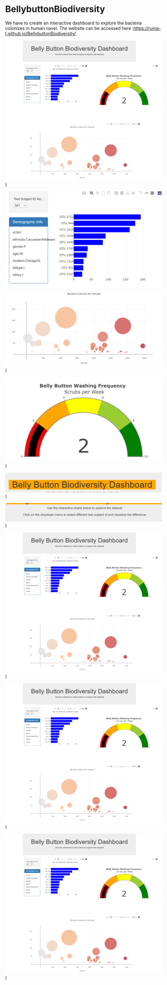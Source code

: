 # BellybuttonBiodiversity

We have to create an interactive dashboard to explore the bacteria colonizes in human navel. The website can be accessed here :https://ruma-t.github.io/BellybuttonBiodiversity/

![png_ Bellybuttondashboard](https://github.com/Ruma-T/BellybuttonBiodiversity/blob/main/Resources/Bellybuttondashboard.PNG)
)

![png_ barh](https://github.com/Ruma-T/BellybuttonBiodiversity/blob/main/Resources/barh.PNG
)

![png_ Bubble%20chart](https://github.com/Ruma-T/BellybuttonBiodiversity/blob/main/Resources/Bubble%20chart.PNG)
)

![png_ Gauge%20chart](https://github.com/Ruma-T/BellybuttonBiodiversity/blob/main/Resources/Gauge%20chart.PNG)
)

![png_ Orange%20background](https://github.com/Ruma-T/BellybuttonBiodiversity/blob/main/Resources/Orange%20background.PNG)
)

![png_ Added%20text](https://github.com/Ruma-T/BellybuttonBiodiversity/blob/main/Resources/Added%20text.PNG)
)

![png_ Bellybuttondashboard](https://github.com/Ruma-T/BellybuttonBiodiversity/blob/main/Resources/Bellybuttondashboard.PNG)
)

![png_ Bellybuttondashboard](https://github.com/Ruma-T/BellybuttonBiodiversity/blob/main/Resources/Bellybuttondashboard.PNG)
)

![png_ Bellybuttondashboard](https://github.com/Ruma-T/BellybuttonBiodiversity/blob/main/Resources/Bellybuttondashboard.PNG)
)
